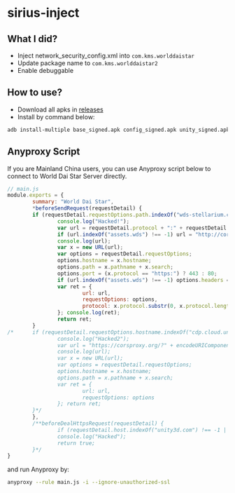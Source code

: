 # sirius-inject

## What I did?

- Inject network_security_config.xml into `com.kms.worlddaistar`
- Update package name to `com.kms.worlddaistar2`
- Enable debuggable

## How to use?

- Download all apks in [releases](https://github.com/LittleYang0531/sirius-inject/releases/latest)
- Install by command below:

```bash
adb install-multiple base_signed.apk config_signed.apk unity_signed.apk
```

## Anyproxy Script

If you are Mainland China users, you can use Anyproxy script below to connect to World Dai Star Server directly.

```javascript
// main.js
module.exports = {
        summary: "World Dai Star",
        *beforeSendRequest(requestDetail) {
        if (requestDetail.requestOptions.path.indexOf("wds-stellarium.com") != -1) {
                console.log("Hacked!");
                var url = requestDetail.protocol + ":" + requestDetail.requestOptions.path;
                if (url.indexOf("assets.wds") !== -1) url = "http://corsproxy.org/?" + encodeURIComponent(requestDetail.protocol + ":" + requestDetail.requestOptions.path);
                console.log(url);
                var x = new URL(url);
                var options = requestDetail.requestOptions;
                options.hostname = x.hostname;
                options.path = x.pathname + x.search;
                options.port = (x.protocol == "https:") ? 443 : 80;
                if (url.indexOf("assets.wds") !== -1) options.headers = {};
                var ret = {
                        url: url,
                        requestOptions: options,
                        protocol: x.protocol.substr(0, x.protocol.length - 1)
                }; console.log(ret);
                return ret;
        }
/*      if (requestDetail.requestOptions.hostname.indexOf("cdp.cloud.unity3d.com") != -1) {
                console.log("Hacked2");
                var url = "https://corsproxy.org/?" + encodeURIComponent(requestDetail.url);
                console.log(url);
                var x = new URL(url);
                var options = requestDetail.requestOptions;
                options.hostname = x.hostname;
                options.path = x.pathname + x.search;
                var ret = {
                        url: url,
                        requestOptions: options
                }; return ret;
        }*/
        },
        /**beforeDealHttpsRequest(requestDetail) {
                if (requestDetail.host.indexOf("unity3d.com") !== -1 || requestDetail.host.indexOf("wds-stellarium.com") !== -1) requestDetail.host = "corsproxy.org";
                console.log("Hacked");
                return true;
        }*/
}
```

and run Anyproxy by:

```bash
anyproxy --rule main.js -i --ignore-unauthorized-ssl
```